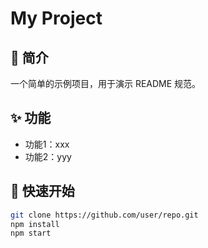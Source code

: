# My Project



## 📖 简介
一个简单的示例项目，用于演示 README 规范。

## ✨ 功能
- 功能1：xxx
- 功能2：yyy

## 🚀 快速开始
```bash
git clone https://github.com/user/repo.git
npm install
npm start
